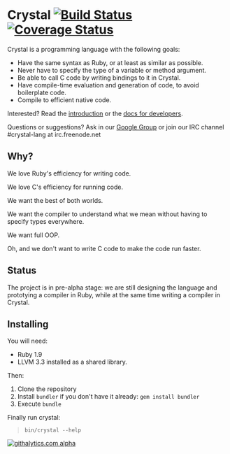 Crystal [![Build Status](https://travis-ci.org/manastech/crystal.png)](https://travis-ci.org/manastech/crystal) [![Coverage Status](https://coveralls.io/repos/manastech/crystal/badge.png)](https://coveralls.io/r/manastech/crystal)
=======

Crystal is a programming language with the following goals:

* Have the same syntax as Ruby, or at least as similar as possible.
* Never have to specify the type of a variable or method argument.
* Be able to call C code by writing bindings to it in Crystal.
* Have compile-time evaluation and generation of code, to avoid boilerplate code.
* Compile to efficient native code.

Interested? Read the [introduction](https://github.com/manastech/crystal/wiki/Introduction) or the [docs for developers](https://github.com/manastech/crystal/wiki/Developers).

Questions or suggestions? Ask in our [Google Group](https://groups.google.com/forum/?fromgroups#!forum/crystal-lang) or join our IRC channel #crystal-lang at irc.freenode.net

Why?
----

We love Ruby's efficiency for writing code.

We love C's efficiency for running code.

We want the best of both worlds.

We want the compiler to understand what we mean without having to specify types everywhere.

We want full OOP.

Oh, and we don't want to write C code to make the code run faster.

Status
------

The project is in pre-alpha stage: we are still designing the language and prototying a compiler in Ruby, while at the same time writing a compiler in Crystal.

Installing
----------

You will need:

* Ruby 1.9
* LLVM 3.3 installed as a shared library.

Then:

1. Clone the repository
1. Install `bundler` if you don't have it already: `gem install bundler`
1. Execute `bundle`

Finally run crystal:

> `bin/crystal --help`

[![githalytics.com alpha](https://cruel-carlota.pagodabox.com/25b65355cae65602787d6952d0bdb8cf "githalytics.com")](http://githalytics.com/manastech/crystal)
